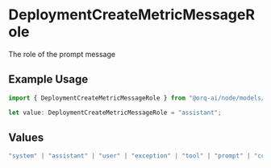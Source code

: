 # DeploymentCreateMetricMessageRole

The role of the prompt message

## Example Usage

```typescript
import { DeploymentCreateMetricMessageRole } from "@orq-ai/node/models/operations";

let value: DeploymentCreateMetricMessageRole = "assistant";
```

## Values

```typescript
"system" | "assistant" | "user" | "exception" | "tool" | "prompt" | "correction" | "expected_output"
```